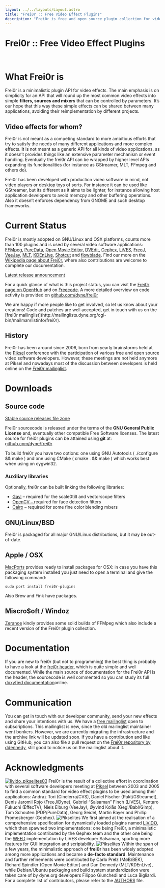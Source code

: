 ```yaml
---
layout: ../../layouts/Layout.astro
title: "Frei0r :: Free Video Effect Plugins"
description: "Frei0r is free and open source plugin collection for video effects. Applications can use its API to embed more than 100 video filters, sources and mixers."
---
```


# Frei0r :: Free Video Effect Plugins

 

# What Frei0r is

Frei0r is a minimalistic plugin API for video effects. The main emphasis is on simplicity for an API that will round up the most common video effects into simple **filters, sources and mixers** that can be controlled by parameters. It’s our hope that this way these simple effects can be shared between many applications, avoiding their reimplementation by different projects.

## Video effects for whom?

Frei0r is not meant as a competing standard to more ambitious efforts that try to satisfy the needs of many different applications and more complex effects. It is not meant as a generic API for all kinds of video applications, as it doesn’t provides things like an extensive parameter mechanism or event handling. Eventually the frei0r API can be wrapped by higher level APIs expanding its functionalities (for instance as GStreamer, MLT, FFmpeg and others do).

Frei0r has been developed with production video software in mind, not video players or desktop toys of sorts. For instance it can be used like GStreamer, but its different as it aims to be lighter, for instance allowing host application developers to avoid memcpy and other buffering operations. Also it doesn’t enforces dependency from GNOME and such desktop frameworks.

# Current Status

Frei0r is mostly adopted on GNU/Linux and OSX platforms, counts more than 100 plugins and is used by several video software applications: [FFMpeg](http://ffmpeg.org), [PureData](http://www.artefacte.org/pd/), [Open Movie Editor](http://openmovieeditor.sourceforge.net/), [DVEdit](http://www.freenet.org.nz/dvedit), [Gephex](http://www.gephex.org/), [LiVES](http://lives.sf.net), [FreeJ](http://freej.dyne.org), [VeeJay](http://veejayhq.net), [MLT](http://www.mltframework.org/), [KDEnLive](http://www.kdenlive.org/), [Shotcut](http://www.shotcut.org/) and [flowblade](http://code.google.com/p/flowblade/). Find our more on the [Wikipedia page about Frei0r](http://en.wikipedia.org/wiki/Frei0r), where also contributions are welcome to complete our documentation.

[Latest release announcement](https://lists.dyne.org/lurker/message/20191207.134811.c6090a85.en.html)

For a quick glance of what is this project status, you can visit the [Frei0r page on OpenHub](http://www.ohloh.net/p/frei0r) and on [Freecode](http://freecode.com/projects/frei0r). A more detailed overview on code activity is provided on [github.com/dyne/frei0r](https://github.com/dyne/frei0r)

<!--
<script type="text/javascript" src="https://www.ohloh.net/p/294225/widgets/project_basic_stats.js"></script>

<script type="text/javascript" src="https://www.ohloh.net/p/294225/widgets/project_languages.js"></script>

If you like to  peek in what's boiling in the pot,  have a look at our <a href="http://github.com/dyne/frei0r/Issues">Issue tracker</a>
-->We are happy if more people like to get involved, so let us know about your creations! Code and patches are well accepted, get in touch with us on the [frei0r mailinglist](http://mailinglists.dyne.org/cgi-bin/mailman/listinfo/frei0r).

## History

Frei0r has been around since 2006, born from yearly brainstorms held at the [Piksel](http://www.piksel.no) conference with the participation of various free and open source video software developers. However, these meetings are not held anymore at Piksel and nowadays most of the discussion between developers is held online on the [Frei0r mailinglist](http://mailinglists.dyne.org/cgi-bin/mailman/listinfo/frei0r).

# Downloads

## Source code

[Stable source releases file zone](http://files.dyne.org/frei0r)

Frei0r sourcecode is released under the terms of the **GNU General Public License** and, eventually other compatible Free Software licenses. The latest source for frei0r plugins can be attained using **git** at: [github.com/dyne/frei0r](https://github.com/dyne/frei0r)

To build frei0r you have two options: one using GNU Autotools ( ./configure && make ) and one using CMake ( cmake . && make ) which works best when using on cygwin32.

### Auxiliary libraries

Optionally, frei0r can be built linking the following libraries:

*   [Gavl](http://gmerlin.sourceforge.net/) – required for the scale0tilt and vectorscope filters
*   [OpenCV – ](http://opencvlibrary.sourceforge.net/)required for face detection filters
*   [Cairo](http://cairographics.org/) – required for some fine color blending mixers

## GNU/Linux/BSD

Frei0r is packaged for all major GNU/Linux distributions, but it may be out-of-date.

## Apple / OSX

[MacPorts](http://www.macports.org) provides ready to install packages for OSX: in case you have this packaging system installed you just need to open a terminal and give the following command:

    sudo port install frei0r-plugins

Also Brew and Fink have packages.

## Miscro$oft / Windoz

[Zeranoe](http://ffmpeg.zeranoe.com/builds/) kindly provides some solid builds of FFMpeg which also include a recent version of the Frei0r plugin collection.

# Documentation

If you are new to frei0r (but not to programming) the best thing is probably to have a look at the [frei0r header](http://frei0r.dyne.org/codedoc/html/frei0r_8h.html), which is quite simple and well documented. While the main source of documentation for the Frei0r API is the header, the sourcecode is well commented so you can study its full [doxyfied documentation](http://frei0r.dyne.org/codedoc/html)online.

# Communication

You can get in touch with our developer community, send your new effects and share your intentions with us. We have a [free mailinglist](http://mailinglists.dyne.org/cgi-bin/mailman/listinfo/frei0r) open to subscriptions. This mailinglist is new, since the old mailinglist maintainer went bonkers. However, we are currently migrating the infrastructure and the archive link will be updated soon. If you have a contribution and like using GitHub, you can also file a pull request on the [Frei0r repository by ddennedy](https://github.com/ddennedy/frei0r), still good to notice us on the mailinglist about it.

# Acknowledgments

[![](https://www.dyne.org/wp-content/uploads/2012/02/livido_pikselites03.jpg "livido_pikselites03")](https://www.dyne.org/wp-content/uploads/2012/02/livido_pikselites03.jpg) Frei0r is the result of a collective effort in coordination with several software developers meeting at [Piksel](http://www.piksel.no) between 2003 and 2005 to find a common standard for video effect plugins to be used among their applications: Andraz Tori (Cinelerra/CVS), Daniel Fischer (Pakt/GStreamet), Denis Jaromil Rojo (FreeJ/Dyne), Gabriel “Salsaman” Finch (LiVES), Kentaro Fukuchi (EffecTV), Niels Elburg (VeeJay), Øyvind Kolås (Gegl/Babl/Gimp), Tom Schouten (PDP/PureData), Georg Seidel, Martin Bayer and Phillip Promesberger (Gephex). ![](https://www.dyne.org/wp-content/uploads/2012/02/livido_pikselites01.jpg "Pikselites") We first aimed at the realisation of a comprehensive specification for dynamically loaded plugins named [LiViDO](http://livido.dyne.org/codedoc/), which then spawned two implementations: one being Frei0r, a minimalistic implementation contributed by the Gephex team and the other one being the [WEED](http://lives.cvs.sourceforge.net/lives/lives/weed-docs/) implementation by LiVES developer Salsaman, sporting more features for GUI integration and scriptability. ![](https://www.dyne.org/wp-content/uploads/2012/02/livido_pikselites02.jpg "Pikselites") Within the span of a few years, the minimalistic approach of **frei0r** has been widely adopted among more applications and became a **de-facto standard**. Maintenance and further refinements were contributed by Carlo Prelz (MøB/BEK), Richard Spindler (Open Movie Editor) and Dan Dennedy (MLT/KDEnLive), while Debian/Ubuntu packaging and build system standardization were taken care of by dyne.org developers Filippo Giunchedi and Luca Bigliardi. For a complete list of contributors, please refer to the [AUTHORS](http://files.dyne.org/frei0r/AUTHORS) file.
